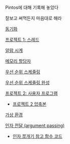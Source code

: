 Pintos에 대해 기록해 놓았다

잘보고 써먹든지 마음대로 해라

[동기화](learn/09_1/TIL_0904+.md)

[프로젝트 1: 스레드](learn/09_1/TIL_0905.md)

[알람 시계](learn/09_1/TIL_0905.md#알람-시계-alarm-clock)

[메모리 할당자](learn/09_1/TIL_0905+.md)

[우선 순위 스케줄링](learn/09_1/TIL_0905+++.md)

[우선 순위 스케줄링 완성](learn/09_1/TIL_0908.md)

[프로젝트 2: 사용자 프로그램](learn/09_1/TIL_0911.md)

- [프로젝트 2 압축본](learn/09_1/TIL_0911++.md)

[가상 환경](learn/09_1/TIL_0911+.md)

[인자 전달 (argument passing)](learn/09_1/TIL_0911+++.md)

- [인자 쪼개기 참고 함수 코드](learn/09_1/TIL_0911++++.md)